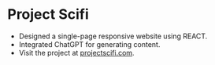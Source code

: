 # Project Scifi

- Designed a single-page responsive website using REACT.
- Integrated ChatGPT for generating content.
- Visit the project at [projectscifi.com](https://projectscifi.com).
